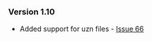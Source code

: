 ﻿### Version 1.10

* Added support for uzn files - [Issue 66](https://github.com/charlesw/tesseract/issues/66)